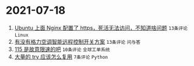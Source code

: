 # 2021-07-18

1. [Ubuntu 上面 Nginx 配置了 https，死活无法访问，不知道啥问题](https://www.v2ex.com/t/790169) `13条评论` `Linux`
1. [有没有格力空调智能远程控制开关方案](https://www.v2ex.com/t/790154) `13条评论` `问与答`
1. [115 是故意限速的吧](https://www.v2ex.com/t/790160) `10条评论` `全球工单系统`
1. [大量的 try 应该怎么复用](https://www.v2ex.com/t/790153) `7条评论` `Python`
